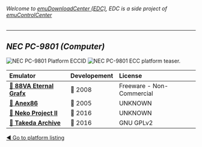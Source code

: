 ###### Welcome to [emuDownloadCenter (EDC)](https://github.com/PhoenixInteractiveNL/emuDownloadCenter/wiki/), EDC is a side project of [emuControlCenter](https://github.com/PhoenixInteractiveNL/emuControlCenter/wiki/)
***
## _NEC PC-9801 (Computer)_
![](https://raw.githubusercontent.com/wiki/PhoenixInteractiveNL/emuDownloadCenter/images_platform/ecc_pc9801_cell.png "NEC PC-9801 Platform ECCID")
![](https://raw.githubusercontent.com/wiki/PhoenixInteractiveNL/emuDownloadCenter/images_platform/ecc_pc9801_teaser.png "NEC PC-9801 ECC platform teaser.")

| Emulator | Developement | License |
|:---------|:-------------|:--------|
| [:file_folder: **88VA Eternal Grafx**](https://github.com/PhoenixInteractiveNL/emuDownloadCenter/wiki/Emulator-88va#menu) | :red_circle: 2008 | Freeware - Non-Commercial |
| [:file_folder: **Anex86**](https://github.com/PhoenixInteractiveNL/emuDownloadCenter/wiki/Emulator-anex86#menu) | :red_circle: 2005 | UNKNOWN |
| [:file_folder: **Neko Project II**](https://github.com/PhoenixInteractiveNL/emuDownloadCenter/wiki/Emulator-nekoprojectii#menu) | :large_blue_circle: 2016 | UNKNOWN |
| [:file_folder: **Takeda Archive**](https://github.com/PhoenixInteractiveNL/emuDownloadCenter/wiki/Emulator-takeda#menu) | :large_blue_circle: 2016 | GNU GPLv2 |

[:arrow_backward: Go to platform listing](https://github.com/PhoenixInteractiveNL/emuDownloadCenter/wiki/EDC-Platform-List)
